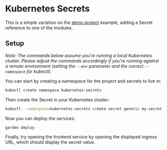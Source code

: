 # Kubernetes Secrets

This is a simple variation on the [demo project](../demo-project/README.md) example, adding a Secret reference to
one of the modules.

## Setup

_Note: The commands below assume you're running a local Kubernetes cluster. Please adjust the commands accordingly if you're running against a remote environment (setting the `--env` parameter and the correct `--namespace` for kubectl)._

You can start by creating a namespace for the project and secrets to live in:

```sh
kubectl create namespace kubernetes-secrets
```

Then create the Secret in your Kubernetes cluster:

```sh
kubectl --namespace=kubernetes-secrets create secret generic my-secret --from-literal=my-key=superdupersecret
```

Now you can deploy the services:

```sh
garden deploy
```

Finally, try opening the frontend service by opening the displayed ingress URL, which should display the secret value.
